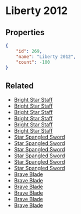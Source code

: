 # Liberty 2012

<no description available>

## Properties

```json
{
    "id": 269,
    "name": "Liberty 2012",
    "count": -100
}
```

## Related

- [Bright Star Staff](../items/7086-bright-star-staff.md)
- [Bright Star Staff](../items/7087-bright-star-staff.md)
- [Bright Star Staff](../items/7088-bright-star-staff.md)
- [Bright Star Staff](../items/7089-bright-star-staff.md)
- [Bright Star Staff](../items/7090-bright-star-staff.md)
- [Bright Star Staff](../items/7091-bright-star-staff.md)
- [Star Spangled Sword](../items/7092-star-spangled-sword.md)
- [Star Spangled Sword](../items/7093-star-spangled-sword.md)
- [Star Spangled Sword](../items/7094-star-spangled-sword.md)
- [Star Spangled Sword](../items/7095-star-spangled-sword.md)
- [Star Spangled Sword](../items/7096-star-spangled-sword.md)
- [Star Spangled Sword](../items/7097-star-spangled-sword.md)
- [Brave Blade](../items/7098-brave-blade.md)
- [Brave Blade](../items/7099-brave-blade.md)
- [Brave Blade](../items/7100-brave-blade.md)
- [Brave Blade](../items/7101-brave-blade.md)
- [Brave Blade](../items/7102-brave-blade.md)
- [Brave Blade](../items/7103-brave-blade.md)

